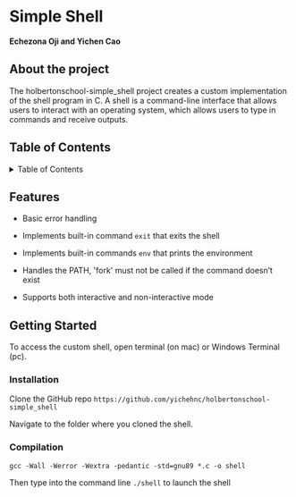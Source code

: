 # Simple Shell

**Echezona Oji and Yichen Cao**


## About the project
The holbertonschool-simple_shell project creates a custom implementation of the shell program in C. A shell is a command-line interface that allows users to interact with an operating system, which allows users to type in commands and receive outputs.

## Table of Contents
<details>
	<summary>Table of Contents</summary>
	<ul>
	<li>
	<a href="#requirements">Requirements</a>
	</li>
	<li>
	<a href="#repository-contents">Repository Contents</a>
	</li>
	<li>
	<a href="#features">Features</a>
	</li>
	<li>
	<a href="#getting-started">Getting Started</a>
			<ul>
			<li><a href="#installation">Installation</a></li>
			<li><a href="#installation">Compilation</a></li>
			<li><a href="#manual-page">Manual Page</a></li>
			</ul>
	</li>
	<li>
	<a href="#usage">Usage</a>
	<ul>
	<li><a href="#Examples-of-commands">Examples of commands</a></li>
	<li><a href="#Flowchart">Flowchart</a></li>
	<li><a href="#interactive-mode">Interactive Mode</a></li>
	<li><a href="#non-interactive-mode">Non-interactive Mode</a></li>
	</ul>
	</li>
	<li>
	<a href="#authors">Authors</a>
	</li>
	</ul>
</details>


## Features

- Basic error handling

- Implements built-in command `exit` that exits the shell
- Implements built-in commands `env` that prints the environment

- Handles the PATH, 'fork' must not be called if the command doesn’t exist
- Supports both interactive and non-interactive mode

## Getting Started

To access the custom shell, open terminal (on mac) or Windows Terminal (pc).

### Installation

Clone the GitHub repo `https://github.com/yichehnc/holbertonschool-simple_shell`

Navigate to the folder where you cloned the shell.

### Compilation

```
gcc -Wall -Werror -Wextra -pedantic -std=gnu89 *.c -o shell
```

Then type into the command line  `./shell` to launch the shell
